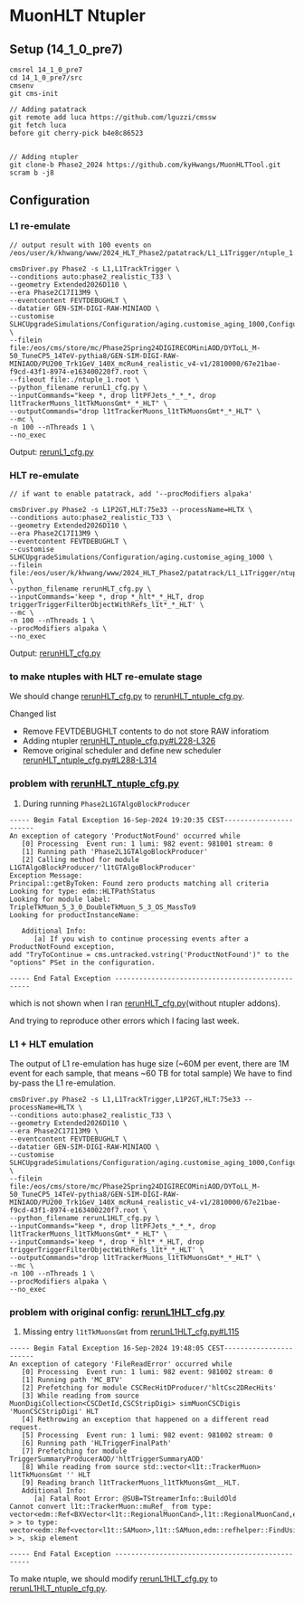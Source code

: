 # MuonHLT Ntupler

## Setup (14_1_0_pre7)
```
cmsrel 14_1_0_pre7
cd 14_1_0_pre7/src
cmsenv
git cms-init

// Adding patatrack
git remote add luca https://github.com/lguzzi/cmssw
git fetch luca
before git cherry-pick b4e8c86523


// Adding ntupler
git clone-b Phase2_2024 https://github.com/kyHwangs/MuonHLTTool.git
scram b -j8
```

## Configuration
### L1 re-emulate

```
// output result with 100 events on /eos/user/k/khwang/www/2024_HLT_Phase2/patatrack/L1_L1Trigger/ntuple_1.root

cmsDriver.py Phase2 -s L1,L1TrackTrigger \
--conditions auto:phase2_realistic_T33 \
--geometry Extended2026D110 \
--era Phase2C17I13M9 \
--eventcontent FEVTDEBUGHLT \
--datatier GEN-SIM-DIGI-RAW-MINIAOD \
--customise SLHCUpgradeSimulations/Configuration/aging.customise_aging_1000,Configuration/DataProcessing/Utils.addMonitoring,L1Trigger/Configuration/customisePhase2FEVTDEBUGHLT.customisePhase2FEVTDEBUGHLT,L1Trigger/Configuration/customisePhase2TTOn110.customisePhase2TTOn110 \
--filein file:/eos/cms/store/mc/Phase2Spring24DIGIRECOMiniAOD/DYToLL_M-50_TuneCP5_14TeV-pythia8/GEN-SIM-DIGI-RAW-MINIAOD/PU200_Trk1GeV_140X_mcRun4_realistic_v4-v1/2810000/67e21bae-f9cd-43f1-8974-e163400220f7.root \
--fileout file:./ntuple_1.root \
--python_filename rerunL1_cfg.py \
--inputCommands="keep *, drop l1tPFJets_*_*_*, drop l1tTrackerMuons_l1tTkMuonsGmt*_*_HLT" \
--outputCommands="drop l1tTrackerMuons_l1tTkMuonsGmt*_*_HLT" \
--mc \
-n 100 --nThreads 1 \
--no_exec
```
Output: [rerunL1_cfg.py](https://github.com/kyHwangs/MuonHLTTool/blob/Phase2_2024/rerunL1_cfg.py)

### HLT re-emulate
```
// if want to enable patatrack, add '--procModifiers alpaka'

cmsDriver.py Phase2 -s L1P2GT,HLT:75e33 --processName=HLTX \
--conditions auto:phase2_realistic_T33 \
--geometry Extended2026D110 \
--era Phase2C17I13M9 \
--eventcontent FEVTDEBUGHLT \
--customise SLHCUpgradeSimulations/Configuration/aging.customise_aging_1000 \
--filein file:/eos/user/k/khwang/www/2024_HLT_Phase2/patatrack/L1_L1Trigger/ntuple_1.root \
--python_filename rerunHLT_cfg.py \
--inputCommands='keep *, drop *_hlt*_*_HLT, drop triggerTriggerFilterObjectWithRefs_l1t*_*_HLT' \
--mc \
-n 100 --nThreads 1 \
--procModifiers alpaka \
--no_exec
```
Output: [rerunHLT_cfg.py](https://github.com/kyHwangs/MuonHLTTool/blob/Phase2_2024/rerunHLT_cfg.py)

### to make ntuples with HLT re-emulate stage
We should change [rerunHLT_cfg.py](https://github.com/kyHwangs/MuonHLTTool/blob/Phase2_2024/rerunHLT_cfg.py) to [rerunHLT_ntuple_cfg.py](https://github.com/kyHwangs/MuonHLTTool/blob/Phase2_2024/rerunHLT_ntuple_cfg.py).

Changed list
  * Remove FEVTDEBUGHLT contents to do not store RAW inforatiom
  * Adding ntupler [rerunHLT_ntuple_cfg.py#L228-L326](https://github.com/kyHwangs/MuonHLTTool/blob/Phase2_2024/rerunHLT_ntuple_cfg.py#L228-L326)
  * Remove original scheduler and define new scheduler [rerunHLT_ntuple_cfg.py#L288-L314](https://github.com/kyHwangs/MuonHLTTool/blob/Phase2_2024/rerunHLT_ntuple_cfg.py#L288-L314)

### problem with [rerunHLT_ntuple_cfg.py](https://github.com/kyHwangs/MuonHLTTool/blob/Phase2_2024/rerunHLT_ntuple_cfg.py)

1. During running `Phase2L1GTAlgoBlockProducer`
```
----- Begin Fatal Exception 16-Sep-2024 19:20:35 CEST-----------------------
An exception of category 'ProductNotFound' occurred while
   [0] Processing  Event run: 1 lumi: 982 event: 981001 stream: 0
   [1] Running path 'Phase2L1GTAlgoBlockProducer'
   [2] Calling method for module L1GTAlgoBlockProducer/'l1tGTAlgoBlockProducer'
Exception Message:
Principal::getByToken: Found zero products matching all criteria
Looking for type: edm::HLTPathStatus
Looking for module label: TripleTkMuon_5_3_0_DoubleTkMuon_5_3_OS_MassTo9
Looking for productInstanceName:

   Additional Info:
      [a] If you wish to continue processing events after a ProductNotFound exception,
add "TryToContinue = cms.untracked.vstring('ProductNotFound')" to the "options" PSet in the configuration.

----- End Fatal Exception -------------------------------------------------
```
which is not shown when I ran [rerunHLT_cfg.py](https://github.com/kyHwangs/MuonHLTTool/blob/Phase2_2024/rerunHLT_cfg.py)(without ntupler addons).

And trying to reproduce other errors which I facing last week.




### L1 + HLT emulation
The output of L1 re-emulation has huge size (~60M per event, there are 1M event for each sample, that means ~60 TB for total sample)
We have to find by-pass the L1 re-emulation.

```
cmsDriver.py Phase2 -s L1,L1TrackTrigger,L1P2GT,HLT:75e33 --processName=HLTX \
--conditions auto:phase2_realistic_T33 \
--geometry Extended2026D110 \
--era Phase2C17I13M9 \
--eventcontent FEVTDEBUGHLT \
--datatier GEN-SIM-DIGI-RAW-MINIAOD \
--customise SLHCUpgradeSimulations/Configuration/aging.customise_aging_1000,Configuration/DataProcessing/Utils.addMonitoring,L1Trigger/Configuration/customisePhase2FEVTDEBUGHLT.customisePhase2FEVTDEBUGHLT,L1Trigger/Configuration/customisePhase2TTOn110.customisePhase2TTOn110 \
--filein file:/eos/cms/store/mc/Phase2Spring24DIGIRECOMiniAOD/DYToLL_M-50_TuneCP5_14TeV-pythia8/GEN-SIM-DIGI-RAW-MINIAOD/PU200_Trk1GeV_140X_mcRun4_realistic_v4-v1/2810000/67e21bae-f9cd-43f1-8974-e163400220f7.root \
--python_filename rerunL1HLT_cfg.py \
--inputCommands="keep *, drop l1tPFJets_*_*_*, drop l1tTrackerMuons_l1tTkMuonsGmt*_*_HLT" \
--inputCommands='keep *, drop *_hlt*_*_HLT, drop triggerTriggerFilterObjectWithRefs_l1t*_*_HLT' \
--outputCommands="drop l1tTrackerMuons_l1tTkMuonsGmt*_*_HLT" \
--mc \
-n 100 --nThreads 1 \
--procModifiers alpaka \
--no_exec
```

### problem with original config: [rerunL1HLT_cfg.py](https://github.com/kyHwangs/MuonHLTTool/blob/Phase2_2024/rerunL1HLT_cfg.py)

1. Missing entry `l1tTkMuonsGmt` from [rerunL1HLT_cfg.py#L115](https://github.com/kyHwangs/MuonHLTTool/blob/Phase2_2024/rerunL1HLT_cfg.py#L115)
```
----- Begin Fatal Exception 16-Sep-2024 19:48:05 CEST-----------------------
An exception of category 'FileReadError' occurred while
   [0] Processing  Event run: 1 lumi: 982 event: 981002 stream: 0
   [1] Running path 'MC_BTV'
   [2] Prefetching for module CSCRecHitDProducer/'hltCsc2DRecHits'
   [3] While reading from source MuonDigiCollection<CSCDetId,CSCStripDigi> simMuonCSCDigis 'MuonCSCStripDigi' HLT
   [4] Rethrowing an exception that happened on a different read request.
   [5] Processing  Event run: 1 lumi: 982 event: 981002 stream: 0
   [6] Running path 'HLTriggerFinalPath'
   [7] Prefetching for module TriggerSummaryProducerAOD/'hltTriggerSummaryAOD'
   [8] While reading from source std::vector<l1t::TrackerMuon> l1tTkMuonsGmt '' HLT
   [9] Reading branch l1tTrackerMuons_l1tTkMuonsGmt__HLT.
   Additional Info:
      [a] Fatal Root Error: @SUB=TStreamerInfo::BuildOld
Cannot convert l1t::TrackerMuon::muRef_ from type: vector<edm::Ref<BXVector<l1t::RegionalMuonCand>,l1t::RegionalMuonCand,edm::refhelper::FindUsingAdvance<BXVector<l1t::RegionalMuonCand>,l1t::RegionalMuonCand> > > to type: vector<edm::Ref<vector<l1t::SAMuon>,l1t::SAMuon,edm::refhelper::FindUsingAdvance<vector<l1t::SAMuon>,l1t::SAMuon> > >, skip element

----- End Fatal Exception -------------------------------------------------
```

To make ntuple, we should modify [rerunL1HLT_cfg.py](https://github.com/kyHwangs/MuonHLTTool/blob/Phase2_2024/rerunL1HLT_cfg.py) to [rerunL1HLT_ntuple_cfg.py](https://github.com/kyHwangs/MuonHLTTool/blob/Phase2_2024/rerunL1HLT_ntuple_cfg.py).


